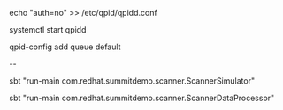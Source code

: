 echo "auth=no" >> /etc/qpid/qpidd.conf

systemctl start qpidd

qpid-config add queue default

--

sbt "run-main com.redhat.summitdemo.scanner.ScannerSimulator"

sbt "run-main com.redhat.summitdemo.scanner.ScannerDataProcessor"
